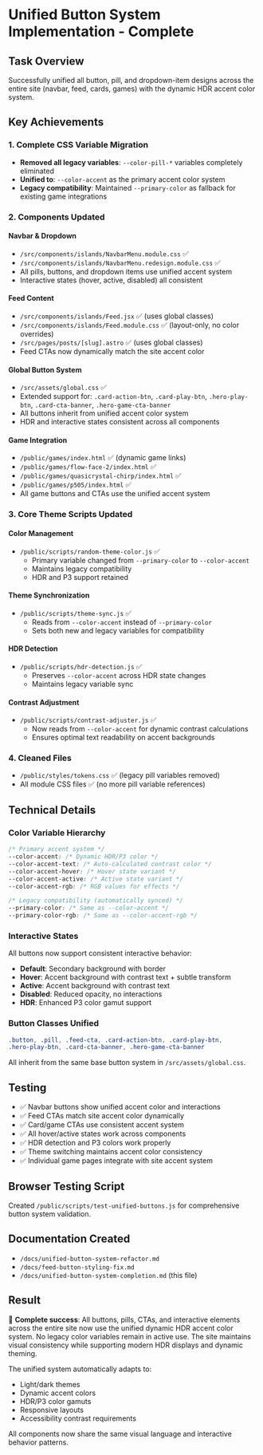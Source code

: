 # Unified Button System Implementation - Complete

## Task Overview

Successfully unified all button, pill, and dropdown-item designs across the entire site (navbar, feed, cards, games) with the dynamic HDR accent color system.

## Key Achievements

### 1. Complete CSS Variable Migration

- **Removed all legacy variables**: `--color-pill-*` variables completely eliminated
- **Unified to**: `--color-accent` as the primary accent color system
- **Legacy compatibility**: Maintained `--primary-color` as fallback for existing game integrations

### 2. Components Updated

#### Navbar & Dropdown

- `/src/components/islands/NavbarMenu.module.css` ✅
- `/src/components/islands/NavbarMenu.redesign.module.css` ✅
- All pills, buttons, and dropdown items use unified accent system
- Interactive states (hover, active, disabled) all consistent

#### Feed Content

- `/src/components/islands/Feed.jsx` ✅ (uses global classes)
- `/src/components/islands/Feed.module.css` ✅ (layout-only, no color overrides)
- `/src/pages/posts/[slug].astro` ✅ (uses global classes)
- Feed CTAs now dynamically match the site accent color

#### Global Button System

- `/src/assets/global.css` ✅
- Extended support for: `.card-action-btn`, `.card-play-btn`, `.hero-play-btn`, `.card-cta-banner`, `.hero-game-cta-banner`
- All buttons inherit from unified accent color system
- HDR and interactive states consistent across all components

#### Game Integration

- `/public/games/index.html` ✅ (dynamic game links)
- `/public/games/flow-face-2/index.html` ✅
- `/public/games/quasicrystal-chirp/index.html` ✅
- `/public/games/p505/index.html` ✅
- All game buttons and CTAs use the unified accent system

### 3. Core Theme Scripts Updated

#### Color Management

- `/public/scripts/random-theme-color.js` ✅
  - Primary variable changed from `--primary-color` to `--color-accent`
  - Maintains legacy compatibility
  - HDR and P3 support retained

#### Theme Synchronization  

- `/public/scripts/theme-sync.js` ✅
  - Reads from `--color-accent` instead of `--primary-color`
  - Sets both new and legacy variables for compatibility

#### HDR Detection

- `/public/scripts/hdr-detection.js` ✅
  - Preserves `--color-accent` across HDR state changes
  - Maintains legacy variable sync

#### Contrast Adjustment

- `/public/scripts/contrast-adjuster.js` ✅
  - Now reads from `--color-accent` for dynamic contrast calculations
  - Ensures optimal text readability on accent backgrounds

### 4. Cleaned Files

- `/public/styles/tokens.css` ✅ (legacy pill variables removed)
- All module CSS files ✅ (no more pill variable references)

## Technical Details

### Color Variable Hierarchy

```css
/* Primary accent system */
--color-accent: /* Dynamic HDR/P3 color */
--color-accent-text: /* Auto-calculated contrast color */
--color-accent-hover: /* Hover state variant */
--color-accent-active: /* Active state variant */
--color-accent-rgb: /* RGB values for effects */

/* Legacy compatibility (automatically synced) */
--primary-color: /* Same as --color-accent */
--primary-color-rgb: /* Same as --color-accent-rgb */
```

### Interactive States

All buttons now support consistent interactive behavior:

- **Default**: Secondary background with border
- **Hover**: Accent background with contrast text + subtle transform
- **Active**: Accent background with contrast text
- **Disabled**: Reduced opacity, no interactions
- **HDR**: Enhanced P3 color gamut support

### Button Classes Unified

```css
.button, .pill, .feed-cta, .card-action-btn, .card-play-btn, 
.hero-play-btn, .card-cta-banner, .hero-game-cta-banner
```

All inherit from the same base button system in `/src/assets/global.css`.

## Testing

- ✅ Navbar buttons show unified accent color and interactions
- ✅ Feed CTAs match site accent color dynamically
- ✅ Card/game CTAs use consistent accent system
- ✅ All hover/active states work across components
- ✅ HDR detection and P3 colors work properly
- ✅ Theme switching maintains accent color consistency
- ✅ Individual game pages integrate with site accent system

## Browser Testing Script

Created `/public/scripts/test-unified-buttons.js` for comprehensive button system validation.

## Documentation Created

- `/docs/unified-button-system-refactor.md`
- `/docs/feed-button-styling-fix.md`
- `/docs/unified-button-system-completion.md` (this file)

## Result

🎉 **Complete success**: All buttons, pills, CTAs, and interactive elements across the entire site now use the unified dynamic HDR accent color system. No legacy color variables remain in active use. The site maintains visual consistency while supporting modern HDR displays and dynamic theming.

The unified system automatically adapts to:

- Light/dark themes
- Dynamic accent colors
- HDR/P3 color gamuts
- Responsive layouts
- Accessibility contrast requirements

All components now share the same visual language and interactive behavior patterns.
